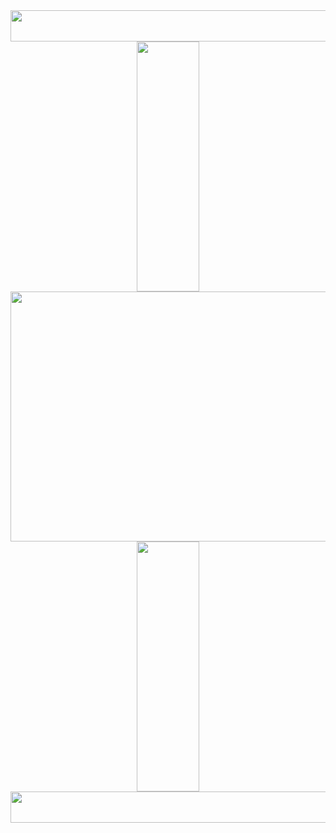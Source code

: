 <div class="header" align="center">
<!--   <img src="https://user-images.githubusercontent.com/67630290/168924359-6777012c-f2d9-4287-8639-bef0c71e7cce.png" width="1000" height="50"> -->
<!--    <img src="https://user-images.githubusercontent.com/67630290/168924365-d7b44115-3978-4385-9dbc-014b48f69448.png" width="1000" height="50"> -->
<!--   <img src="https://user-images.githubusercontent.com/67630290/168924370-11828832-b2a6-4ca2-b277-112dca6c3638.png" width="1000" height="50"> -->
  <img src="https://user-images.githubusercontent.com/67630290/168924373-ff5a1fb0-45cd-49eb-bff2-3172b0088f84.png" width="1000" height="50">
<!--    <img src="https://user-images.githubusercontent.com/67630290/168914307-559339db-a9fa-48e2-a6e2-1b1c414c6727.png" width="1000" height="50"> -->
</div>
<div  class="body" align="center">
  <div class="main-image">
   <img src="https://user-images.githubusercontent.com/67630290/168918229-72f5319b-54aa-43a6-ba5a-eb68c712fa73.gif" width="100" height="400">
   <img src="https://user-images.githubusercontent.com/67630290/168921792-941b9c04-f4bf-4b9e-84ca-a956e98e44d3.jpg" width="600" height="400">
   <img src="https://user-images.githubusercontent.com/67630290/168918229-72f5319b-54aa-43a6-ba5a-eb68c712fa73.gif" width="100" height="400">
  </div> 
</div>  
<div class="header" align="center">
  <img src="https://user-images.githubusercontent.com/67630290/168924373-ff5a1fb0-45cd-49eb-bff2-3172b0088f84.png" width="1000" height="50">
<!--    <img src="https://user-images.githubusercontent.com/67630290/168914307-559339db-a9fa-48e2-a6e2-1b1c414c6727.png" width="1000" height="50"> -->
</div>
